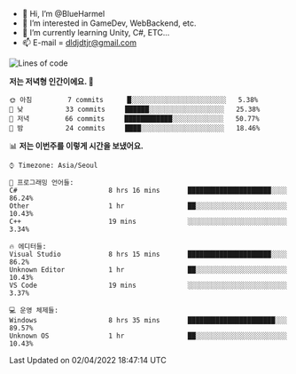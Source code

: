 - 👋 Hi, I’m @BlueHarmel
- 👀 I’m interested in GameDev, WebBackend, etc.
- 🌱 I’m currently learning Unity, C#, ETC...
- 📫 E-mail = dldjdtjr@gmail.com
  <!--START_SECTION:waka-->
![Lines of code](https://img.shields.io/badge/%EC%A0%80%EB%8A%94%20%EC%97%AC%ED%83%9C%EA%B9%8C%EC%A7%80%20-275%20Thousand%20%EC%A4%84%EC%9D%98%20%EC%BD%94%EB%93%9C%EB%A5%BC%20%EC%9E%91%EC%84%B1%ED%96%88%EC%96%B4%EC%9A%94.-blue)

**저는 저녁형 인간이에요. 🦉** 

```text
🌞 아침         7 commits      █░░░░░░░░░░░░░░░░░░░░░░░░   5.38% 
🌆 낮　         33 commits     ██████░░░░░░░░░░░░░░░░░░░   25.38% 
🌃 저녁         66 commits     ████████████░░░░░░░░░░░░░   50.77% 
🌙 밤　         24 commits     ████░░░░░░░░░░░░░░░░░░░░░   18.46%

```


📊 **저는 이번주를 이렇게 시간을 보냈어요.** 

```text
⌚︎ Timezone: Asia/Seoul

💬 프로그래밍 언어들: 
C#                       8 hrs 16 mins       █████████████████████░░░░   86.24% 
Other                    1 hr                ██░░░░░░░░░░░░░░░░░░░░░░░   10.43% 
C++                      19 mins             ░░░░░░░░░░░░░░░░░░░░░░░░░   3.34%

🔥 에디터들: 
Visual Studio            8 hrs 15 mins       █████████████████████░░░░   86.2% 
Unknown Editor           1 hr                ██░░░░░░░░░░░░░░░░░░░░░░░   10.43% 
VS Code                  19 mins             ░░░░░░░░░░░░░░░░░░░░░░░░░   3.37%

💻 운영 체제들: 
Windows                  8 hrs 35 mins       ██████████████████████░░░   89.57% 
Unknown OS               1 hr                ██░░░░░░░░░░░░░░░░░░░░░░░   10.43%

```


 Last Updated on 02/04/2022 18:47:14 UTC
<!--END_SECTION:waka-->
<!---
BlueHarmel/BlueHarmel is a ✨ special ✨ repository because its `README.md` (this file) appears on your GitHub profile.
You can click the Preview link to take a look at your changes.
--->

